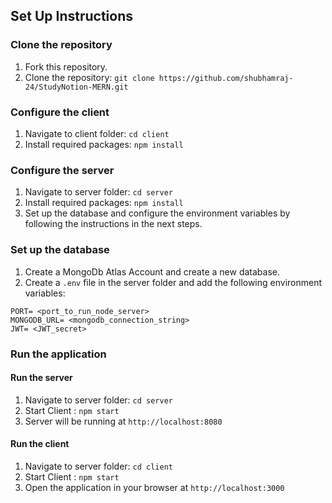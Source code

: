 ## Set Up Instructions

### Clone the repository
1. Fork this repository.
2. Clone the repository: `git clone https://github.com/shubhamraj-24/StudyNotion-MERN.git`

### Configure the client

1. Navigate to client folder: `cd client`
2. Install required packages: `npm install`

### Configure the server

1. Navigate to server folder: `cd server`
2. Install required packages: `npm install`
3. Set up the database and configure the environment variables by following the instructions in the next steps.

### Set up the database

1. Create a MongoDb Atlas Account and create a new database.
2. Create a `.env` file in the server folder and add the following environment variables:

```
PORT= <port_to_run_node_server>
MONGODB_URL= <mongodb_connection_string>
JWT= <JWT_secret>

```

### Run the application

#### Run the server

1. Navigate to server folder: `cd server`
2. Start Client : `npm start`
3. Server will be running at `http://localhost:8080`

#### Run the client

1. Navigate to server folder: `cd client`
2. Start Client : `npm start`
3. Open the application in your browser at `http://localhost:3000`
